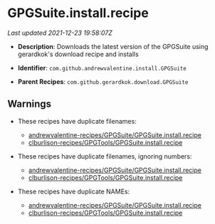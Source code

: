 # GPGSuite.install.recipe

_Last updated 2021-12-23 19:58:07Z_

- **Description**: Downloads the latest version of the GPGSuite using gerardkok's download recipe and installs

- **Identifier**: `com.github.andrewvalentine.install.GPGSuite`

- **Parent Recipes**: `com.github.gerardkok.download.GPGSuite`

## Warnings

- These recipes have duplicate filenames:
    - [andrewvalentine-recipes/GPGSuite/GPGSuite.install.recipe](/autopkg-dupe-tracker/andrewvalentine-recipes/GPGSuite/GPGSuite.install.recipe)
    - [clburlison-recipes/GPGTools/GPGSuite.install.recipe](/autopkg-dupe-tracker/clburlison-recipes/GPGTools/GPGSuite.install.recipe)

- These recipes have duplicate filenames, ignoring numbers:
    - [andrewvalentine-recipes/GPGSuite/GPGSuite.install.recipe](/autopkg-dupe-tracker/andrewvalentine-recipes/GPGSuite/GPGSuite.install.recipe)
    - [clburlison-recipes/GPGTools/GPGSuite.install.recipe](/autopkg-dupe-tracker/clburlison-recipes/GPGTools/GPGSuite.install.recipe)

- These recipes have duplicate NAMEs:
    - [andrewvalentine-recipes/GPGSuite/GPGSuite.install.recipe](/autopkg-dupe-tracker/andrewvalentine-recipes/GPGSuite/GPGSuite.install.recipe)
    - [clburlison-recipes/GPGTools/GPGSuite.install.recipe](/autopkg-dupe-tracker/clburlison-recipes/GPGTools/GPGSuite.install.recipe)
